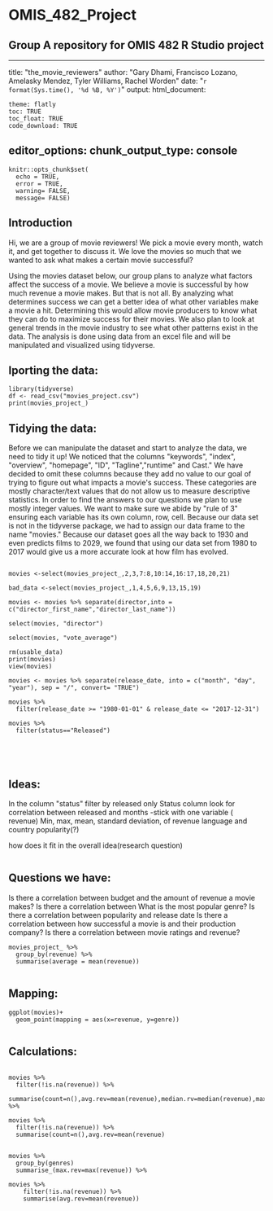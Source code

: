# OMIS_482_Project
Group A repository for OMIS 482 R Studio project 
---
---
title: "the_movie_reviewers"
author: "Gary Dhami, Francisco Lozano, Amelasky Mendez, Tyler Williams, Rachel Worden"
date: "`r format(Sys.time(), '%d %B, %Y')`" 
output: 
  html_document:
    
    theme: flatly
    toc: TRUE
    toc_float: TRUE
    code_download: TRUE
editor_options: 
  chunk_output_type: console
---

```{r setup, include=FALSE, cache = F}
knitr::opts_chunk$set(
  echo = TRUE,
  error = TRUE,
  warning= FALSE,
  message= FALSE)
```

## Introduction
Hi, we are a group of movie reviewers! We pick a movie every month, watch it, and get together to discuss it. We love the movies so much that we wanted to ask what makes a certain movie successful? 

Using the movies dataset below, our group plans to analyze what factors affect the success of a movie. We believe a movie is successful by how much revenue a movie makes. But that is not all. By analyzing what determines success we can get a better idea of what other variables make a movie a hit. Determining this would allow movie producers to know what they can do to maximize success for their movies. We also plan to look at general trends in the movie industry to see what other patterns exist in the data. The analysis is done using data from an excel file and will be manipulated and visualized using tidyverse.

## Iporting the data:
```{r, echo=T}
library(tidyverse)
df <- read_csv("movies_project.csv")
print(movies_project_)
```

## Tidying the data:
Before we can manipulate the dataset and start to analyze the data, we need to tidy it up! We noticed that the columns "keywords", "index", "overview", "homepage", "ID", "Tagline","runtime" and Cast." We have decided to omit these columns because they add no value to our goal of trying to figure out what impacts a movie's success. These categories are mostly character/text values that do not allow us to measure descriptive statistics. In order to find the answers to our questions we plan to use mostly integer values. We want to make sure we abide by "rule of 3" ensuring each variable has its own column, row, cell. Because our data set is not in the tidyverse package, we had to assign our data frame to the name "movies." Because our dataset goes all the way back to 1930 and even predicts films to 2029, we found that using our data set from 1980 to 2017 would give us a more accurate look at how film has evolved.
```{r}

movies <-select(movies_project_,2,3,7:8,10:14,16:17,18,20,21)

bad_data <-select(movies_project_,1,4,5,6,9,13,15,19)

movies <- movies %>% separate(director,into = c("director_first_name","director_last_name"))

select(movies, "director")

select(movies, "vote_average")

rm(usable_data)
print(movies)
view(movies)

movies <- movies %>% separate(release_date, into = c("month", "day", "year"), sep = "/", convert= "TRUE")

movies %>% 
  filter(release_date >= "1980-01-01" & release_date <= "2017-12-31") 

movies %>% 
  filter(status=="Released")




```



```{r}

```
## Ideas:
In the column "status" filter by released only 
Status column look for correlation between released and months -stick with one variable ( revenue)
Min, max, mean, standard deviation, of revenue 
language and country 
popularity(?)

how does it fit in the overall idea(research question)

```
```
## Questions we have:

Is there a correlation between budget and the amount of revenue a movie makes? 
Is there a correlation between 
What is the most popular genre? 
Is there a correlation between popularity and release date
Is there a correlation between how successful a movie is and their production company? 
Is there a correlation between movie ratings and revenue?


```{r}
movies_project_ %>% 
  group_by(revenue) %>% 
  summarise(average = mean(revenue))
```


```

```
## Mapping:
```{r}
ggplot(movies)+
  geom_point(mapping = aes(x=revenue, y=genre))


```
## Calculations:

```{r}

movies %>% 
  filter(!is.na(revenue)) %>% 
  summarise(count=n(),avg.rev=mean(revenue),median.rv=median(revenue),max_rev=max(revenue),min.rev=min(revenue),sd.rev=sd(revenue)) %>% 

movies %>% 
  filter(!is.na(revenue)) %>% 
  summarise(count=n(),avg.rev=mean(revenue)


movies %>% 
  group_by(genres)
  summarise_(max.rev=max(revenue)) %>%
    
movies %>% 
    filter(!is.na(revenue)) %>% 
    summarise(avg.rev=mean(revenue))

```








